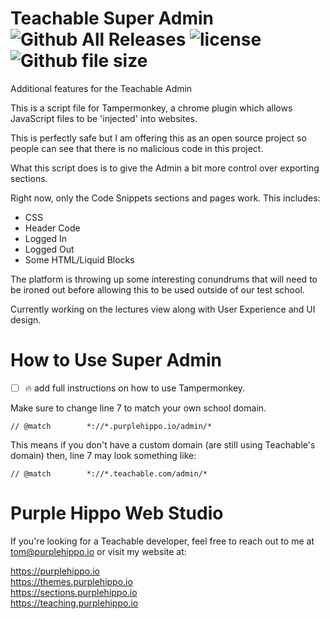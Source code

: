 # Teachable Super Admin ![Github All Releases](https://img.shields.io/github/downloads/Ellf/Teachable-Super-Admin/total.svg) ![license](https://img.shields.io/github/license/ellf/teachable-super-admin.svg) ![Github file size](https://img.shields.io/github/size/ellf/Teachable-Super-Admin/teachable-super-admin.user.js.svg)



Additional features for the Teachable Admin

This is a script file for Tampermonkey, a chrome plugin which allows JavaScript files to be 'injected' into websites.

This is perfectly safe but I am offering this as an open source project so people can see that there is no malicious code in this project.

What this script does is to give the Admin a bit more control over exporting sections.

Right now, only the Code Snippets sections and pages work. This includes:

* CSS
* Header Code
* Logged In
* Logged Out
* Some HTML/Liquid Blocks

The platform is throwing up some interesting conundrums that will need to be ironed out before allowing this to be used outside of our test school.

Currently working on the lectures view along with User Experience and UI design.

# How to Use Super Admin
- [ ] :fire: add full instructions on how to use Tampermonkey.

Make sure to change line 7 to match your own school domain.

```// @match        *://*.purplehippo.io/admin/*```

This means if you don't have a custom domain (are still using Teachable's domain) then, line 7 may look something like:

```// @match        *://*.teachable.com/admin/*```

# Purple Hippo Web Studio
If you're looking for a Teachable developer, feel free to reach out to me at tom@purplehippo.io or visit my website at:

https://purplehippo.io \
https://themes.purplehippo.io \
https://sections.purplehippo.io \
https://teaching.purplehippo.io
